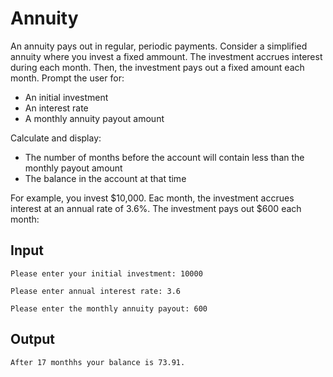 # Annuity

An annuity pays out in regular, periodic payments. Consider a simplified annuity where you invest a fixed ammount. The investment accrues interest during each month. Then, the investment pays out a fixed amount each month. Prompt the user for:

- An initial investment
- An interest rate
- A monthly annuity payout amount

Calculate and display:

- The number of months before the account will contain less than the monthly payout amount
- The balance in the account at that time

For example, you invest $10,000. Eac month, the investment accrues interest at an annual rate of 3.6%. The investment pays out $600 each month:

## Input

`Please enter your initial investment: 10000`

`Please enter annual interest rate: 3.6`

`Please enter the monthly annuity payout: 600`

## Output

`After 17 monthhs your balance is 73.91.`